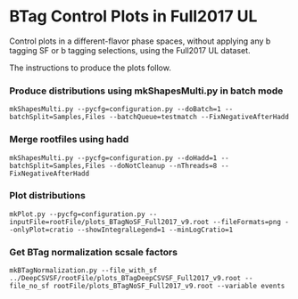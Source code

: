 # BTag Control Plots in Full2017 UL

Control plots in a different-flavor phase spaces, without applying any b tagging SF or b tagging selections, using the Full2017 UL dataset.

The instructions to produce the plots follow.

### Produce distributions using mkShapesMulti.py in batch mode

    mkShapesMulti.py --pycfg=configuration.py --doBatch=1 --batchSplit=Samples,Files --batchQueue=testmatch --FixNegativeAfterHadd

### Merge rootfiles using hadd

    mkShapesMulti.py --pycfg=configuration.py --doHadd=1 --batchSplit=Samples,Files --doNotCleanup --nThreads=8 --FixNegativeAfterHadd

### Plot distributions

    mkPlot.py --pycfg=configuration.py --inputFile=rootFile/plots_BTagNoSF_Full2017_v9.root --fileFormats=png --onlyPlot=cratio --showIntegralLegend=1 --minLogCratio=1

### Get BTag normalization scsale factors

    mkBTagNormalization.py --file_with_sf ../DeepCSVSF/rootFile/plots_BTagDeepCSVSF_Full2017_v9.root --file_no_sf rootFile/plots_BTagNoSF_Full2017_v9.root --variable events
